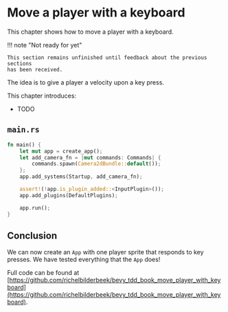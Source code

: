 # Move a player with a keyboard

This chapter shows how to move a player with a keyboard.

!!! note "Not ready for yet"

    This section remains unfinished until feedback about the previous sections
    has been received.

The idea is to give a player a velocity upon a key press.

This chapter introduces:

- TODO

## `main.rs`

```rust
fn main() {
    let mut app = create_app();
    let add_camera_fn = |mut commands: Commands| {
        commands.spawn(Camera2dBundle::default());
    };
    app.add_systems(Startup, add_camera_fn);

    assert!(!app.is_plugin_added::<InputPlugin>());
    app.add_plugins(DefaultPlugins);

    app.run();
}
```

## Conclusion

We can now create an `App` with one player sprite that responds
to key presses.
We have tested everything that the `App` does!

Full code can be found at [https://github.com/richelbilderbeek/bevy_tdd_book_move_player_with_keyboard](https://github.com/richelbilderbeek/bevy_tdd_book_move_player_with_keyboard).
